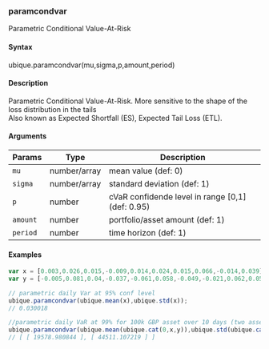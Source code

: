 ### paramcondvar

Parametric Conditional Value-At-Risk


#### Syntax

ubique.paramcondvar(mu,sigma,p,amount,period)


#### Description

Parametric Conditional Value-At-Risk. More sensitive to the shape of the loss distribution in the tails  
Also known as Expected Shortfall (ES), Expected Tail Loss (ETL).  



#### Arguments

|Params|Type|Description
|---------|----|-----------
|`mu` | number/array | mean value (def: 0)
|`sigma` | number/array | standard deviation (def: 1)
|`p` | number | cVaR confidende level in range [0,1] (def: 0.95)
|`amount` | number | portfolio/asset amount (def: 1)
|`period` | number | time horizon (def: 1)


#### Examples

```js
var x = [0.003,0.026,0.015,-0.009,0.014,0.024,0.015,0.066,-0.014,0.039];
var y = [-0.005,0.081,0.04,-0.037,-0.061,0.058,-0.049,-0.021,0.062,0.058];

// parametric daily Var at 95% conf level
ubique.paramcondvar(ubique.mean(x),ubique.std(x));
// 0.030018

//parametric daily VaR at 99% for 100k GBP asset over 10 days (two assets)
ubique.paramcondvar(ubique.mean(ubique.cat(0,x,y)),ubique.std(ubique.cat(0,x,y)),0.99,100000,10);
// [ [ 19578.980844 ], [ 44511.107219 ] ]
```

